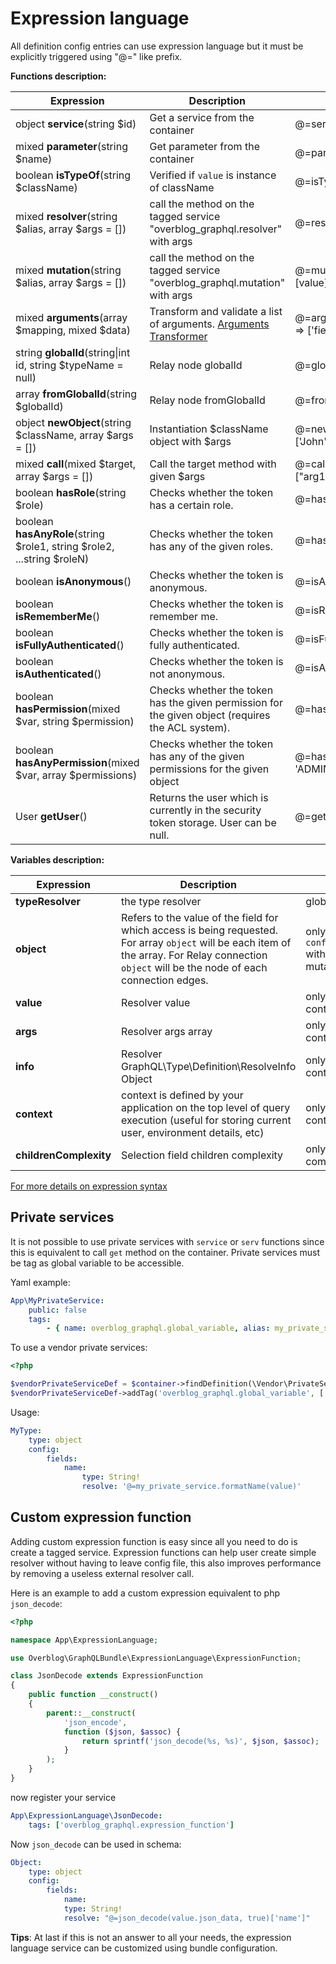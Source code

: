 Expression language
===================

All definition config entries can use expression language but it must be explicitly triggered using "@=" like prefix.

**Functions description:**

| Expression                                                             | Description                                                                                       | Usage                                                                    | Alias |
| ---------------------------------------------------------------------- | --------------------------------------------------------------------------------------------------| -------------------------------------------------------------------------| ----- |
| object **service**(string $id)                                         | Get a service from the container                                                                  | @=service('my_service').customMethod()                                   | serv  |
| mixed **parameter**(string $name)                                      | Get parameter from the container                                                                  | @=parameter('kernel.debug')                                              | param |
| boolean **isTypeOf**(string $className)                                | Verified if `value` is instance of className                                                      | @=isTypeOf('AppBundle\\User\\User')                                      |
| mixed **resolver**(string $alias, array $args = [])                    | call the method on the tagged service "overblog_graphql.resolver" with args                       | @=resolver('blog_by_id', [value['blogID']]                               | res   |
| mixed **mutation**(string $alias, array $args = [])                    | call the method on the tagged service "overblog_graphql.mutation" with args                       | @=mutation('remove_post_from_community', [value])                        | mut   |
| mixed **arguments**(array $mapping, mixed $data)                       | Transform and validate a list of arguments. [Arguments Transformer](../annotations/arguments-transformer.md)     | @=arguments(['input' => 'MyInput'], ['input' => ['field1' => "value1"]]) |
| string **globalId**(string\|int id, string $typeName = null)           | Relay node globalId                                                                               | @=globalId(15, 'User')                                                   |
| array **fromGlobalId**(string $globalId)                               | Relay node fromGlobalId                                                                           | @=fromGlobalId('QmxvZzox')                                               |
| object **newObject**(string $className, array $args = [])              | Instantiation $className object with $args                                                        | @=newObject('AppBundle\\User\\User', ['John', 15])                       |
| mixed **call**(mixed $target, array $args = [])                        | Call the target method with given $args                                                           | @=call(service('my_service').method, ["arg1", 2])                        |
| boolean **hasRole**(string $role)                                      | Checks whether the token has a certain role.                                                      | @=hasRole('ROLE_API')                                                    |
| boolean **hasAnyRole**(string $role1, string $role2, ...string $roleN) | Checks whether the token has any of the given roles.                                              | @=hasAnyRole('ROLE_API', 'ROLE_ADMIN')                                   |
| boolean **isAnonymous**()                                              | Checks whether the token is anonymous.                                                            | @=isAnonymous()                                                          |
| boolean **isRememberMe**()                                             | Checks whether the token is remember me.                                                          | @=isRememberMe()                                                         |
| boolean **isFullyAuthenticated**()                                     | Checks whether the token is fully authenticated.                                                  | @=isFullyAuthenticated()                                                 |
| boolean **isAuthenticated**()                                          | Checks whether the token is not anonymous.                                                        | @=isAuthenticated()                                                      |
| boolean **hasPermission**(mixed $var, string $permission)              | Checks whether the token has the given permission for the given object (requires the ACL system). | @=hasPermission(object, 'OWNER')                                         |
| boolean **hasAnyPermission**(mixed $var, array $permissions)           | Checks whether the token has any of the given permissions for the given object                    | @=hasAnyPermission(object, ['OWNER', 'ADMIN'])                           |
| User **getUser**()                                                     | Returns the user which is currently in the security token storage. User can be null.              | @=getUser()                                                              |


**Variables description:**

| Expression             | Description                                                                                                                                                                                       | Scope                                                                                      |
| ---------------------- | ------------------------------------------------------------------------------------------------------------------------------------------------------------------------------------------------- | ------------------------------------------------------------------------------------------ |
| **typeResolver**       | the type resolver                                                                                                                                                                                 | global                                                                                     |
| **object**             | Refers to the value of the field for which access is being requested. For array `object` will be each item of the array. For Relay connection `object` will be the node of each connection edges. | only available for `config.fields.*.access` with query operation or mutation payload type. |
| **value**              | Resolver value                                                                                                                                                                                    | only available in resolve context                                                          |
| **args**               | Resolver args array                                                                                                                                                                               | only available in resolve context                                                          |
| **info**               | Resolver GraphQL\Type\Definition\ResolveInfo Object                                                                                                                                               | only available in resolve context                                                          |
| **context**            | context is defined by your application on the top level of query execution (useful for storing current user, environment details, etc)                                                            | only available in resolve context                                                          |
| **childrenComplexity** | Selection field children complexity                                                                                                                                                               | only available in complexity context                                                       |

[For more details on expression syntax](http://symfony.com/doc/current/components/expression_language/syntax.html)

Private services
----------------

It is not possible to use private services with `service` or `serv` functions since this is equivalent to call
`get` method on the container. Private services must be tag as global variable to be accessible.

Yaml example:

```yaml
App\MyPrivateService:
    public: false
    tags:
        - { name: overblog_graphql.global_variable, alias: my_private_service }
```

To use a vendor private services:

```php
<?php

$vendorPrivateServiceDef = $container->findDefinition(\Vendor\PrivateService::class);
$vendorPrivateServiceDef->addTag('overblog_graphql.global_variable', ['alias' => 'vendor_private_service']);
```

Usage:

```yaml
MyType:
    type: object
    config:
        fields:
            name:
                type: String!
                resolve: '@=my_private_service.formatName(value)'
```

Custom expression function
--------------------------

Adding custom expression function is easy since all you need to do is create a tagged service.
Expression functions can help user create simple resolver without having to leave config file,
this also improves performance by removing a useless external resolver call.

Here is an example to add a custom expression equivalent to php `json_decode`:

```php
<?php

namespace App\ExpressionLanguage;

use Overblog\GraphQLBundle\ExpressionLanguage\ExpressionFunction;

class JsonDecode extends ExpressionFunction
{
    public function __construct()
    {
        parent::__construct(
            'json_encode',
            function ($json, $assoc) {
                return sprintf('json_decode(%s, %s)', $json, $assoc);
            }
        );
    }
}
```

now register your service

```yaml
App\ExpressionLanguage\JsonDecode:
    tags: ['overblog_graphql.expression_function']
```

Now `json_decode` can be used in schema:

```yaml
Object:
    type: object
    config:
        fields:
            name:
            type: String!
            resolve: "@=json_decode(value.json_data, true)['name']"
```

**Tips**: At last if this is not an answer to all your needs, the expression language service can be customized
using bundle configuration.
